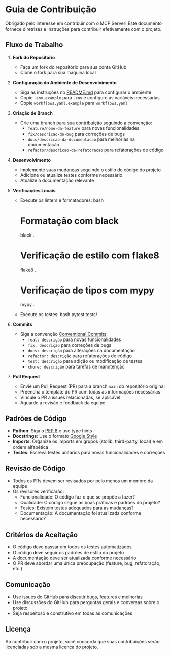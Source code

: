 # Guia de Contribuição

Obrigado pelo interesse em contribuir com o MCP Server! Este documento fornece diretrizes e instruções para contribuir efetivamente com o projeto.

## Fluxo de Trabalho

1. **Fork do Repositório**
   - Faça um fork do repositório para sua conta GitHub
   - Clone o fork para sua máquina local

2. **Configuração do Ambiente de Desenvolvimento**
   - Siga as instruções no [README.md](README.md) para configurar o ambiente
   - Copie `.env.example` para `.env` e configure as variáveis necessárias
   - Copie `workflows.yaml.example` para `workflows.yaml`

3. **Criação de Branch**
   - Crie uma branch para sua contribuição seguindo a convenção:
     - `feature/nome-da-feature` para novas funcionalidades
     - `fix/descricao-do-bug` para correções de bugs
     - `docs/descricao-da-documentacao` para melhorias na documentação
     - `refactor/descricao-da-refatoracao` para refatorações de código

4. **Desenvolvimento**
   - Implemente suas mudanças seguindo o estilo de código do projeto
   - Adicione ou atualize testes conforme necessário
   - Atualize a documentação relevante

5. **Verificações Locais**
   - Execute os linters e formatadores:
     bash
     # Formatação com black
     black .
     
     # Verificação de estilo com flake8
     flake8 .
     
     # Verificação de tipos com mypy
     mypy .
     
   - Execute os testes:
     bash
     pytest tests/
     

6. **Commits**
   - Siga a convenção [Conventional Commits](https://www.conventionalcommits.org/):
     - `feat: descrição` para novas funcionalidades
     - `fix: descrição` para correções de bugs
     - `docs: descrição` para alterações na documentação
     - `refactor: descrição` para refatorações de código
     - `test: descrição` para adição ou modificação de testes
     - `chore: descrição` para tarefas de manutenção

7. **Pull Request**
   - Envie um Pull Request (PR) para a branch `main` do repositório original
   - Preencha o template do PR com todas as informações necessárias
   - Vincule o PR a issues relacionadas, se aplicável
   - Aguarde a revisão e feedback da equipe

## Padrões de Código

- **Python**: Siga o [PEP 8](https://www.python.org/dev/peps/pep-0008/) e use type hints
- **Docstrings**: Use o formato [Google Style](https://google.github.io/styleguide/pyguide.html#38-comments-and-docstrings)
- **Imports**: Organize os imports em grupos (stdlib, third-party, local) e em ordem alfabética
- **Testes**: Escreva testes unitários para novas funcionalidades e correções

## Revisão de Código

- Todos os PRs devem ser revisados por pelo menos um membro da equipe
- Os revisores verificarão:
  - Funcionalidade: O código faz o que se propõe a fazer?
  - Qualidade: O código segue as boas práticas e padrões do projeto?
  - Testes: Existem testes adequados para as mudanças?
  - Documentação: A documentação foi atualizada conforme necessário?

## Critérios de Aceitação

- O código deve passar em todos os testes automatizados
- O código deve seguir os padrões de estilo do projeto
- A documentação deve ser atualizada conforme necessário
- O PR deve abordar uma única preocupação (feature, bug, refatoração, etc.)

## Comunicação

- Use issues do GitHub para discutir bugs, features e melhorias
- Use discussões do GitHub para perguntas gerais e conversas sobre o projeto
- Seja respeitoso e construtivo em todas as comunicações

## Licença

Ao contribuir com o projeto, você concorda que suas contribuições serão licenciadas sob a mesma licença do projeto.
